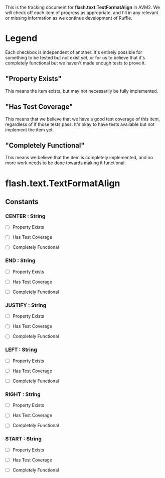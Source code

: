 This is the tracking document for **flash.text.TextFormatAlign** in AVM2. We will check off each item of progress as appropriate, and fill in any relevant or missing information as we continue development of Ruffle.
# Legend

Each checkbox is independent of another. It's entirely possible for something to be tested but not exist yet, or for us to believe that it's completely functional but we haven't made enough tests to prove it.
## "Property Exists"

This means the item exists, but may not necessarily be fully implemented.
## "Has Test Coverage"

This means that we believe that we have a good test coverage of this item, regardless of if those tests pass. It's okay to have tests available but not implement the item yet.
## "Completely Functional"

This means we believe that the item is completely implemented, and no more work needs to be done towards making it functional.
# flash.text.TextFormatAlign
## Constants
### CENTER : String

* [ ] Property Exists

* [ ] Has Test Coverage

* [ ] Completely Functional


### END : String

* [ ] Property Exists

* [ ] Has Test Coverage

* [ ] Completely Functional


### JUSTIFY : String

* [ ] Property Exists

* [ ] Has Test Coverage

* [ ] Completely Functional


### LEFT : String

* [ ] Property Exists

* [ ] Has Test Coverage

* [ ] Completely Functional


### RIGHT : String

* [ ] Property Exists

* [ ] Has Test Coverage

* [ ] Completely Functional


### START : String

* [ ] Property Exists

* [ ] Has Test Coverage

* [ ] Completely Functional